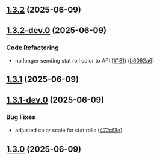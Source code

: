 ## [1.3.2](https://github.com/Wynnventory/WynnVentory_Mod/compare/v1.3.2-dev.0...v1.3.2) (2025-06-09)

## [1.3.2-dev.0](https://github.com/Wynnventory/WynnVentory_Mod/compare/v1.3.1...v1.3.2-dev.0) (2025-06-09)


### Code Refactoring

* no longer sending stat roll color to API ([#181](https://github.com/Wynnventory/WynnVentory_Mod/issues/181)) ([b6062a6](https://github.com/Wynnventory/WynnVentory_Mod/commit/b6062a62b2280aa71e71aae402716d17c537f99b))

## [1.3.1](https://github.com/Wynnventory/WynnVentory_Mod/compare/v1.3.1-dev.0...v1.3.1) (2025-06-09)

## [1.3.1-dev.0](https://github.com/Wynnventory/WynnVentory_Mod/compare/v1.3.0...v1.3.1-dev.0) (2025-06-09)


### Bug Fixes

* adjusted color scale for stat rolls ([472cf3e](https://github.com/Wynnventory/WynnVentory_Mod/commit/472cf3e7522b471a9c994354ffc9a7819437c1e7))

## [1.3.0](https://github.com/Wynnventory/WynnVentory_Mod/compare/v1.3.0-dev.0...v1.3.0) (2025-06-09)

